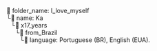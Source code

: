 :file_folder: folder_name: I_love_myself <br>
└:file_folder: name: Ka <br>
⠀└:file_folder: x17_years <br>
⠀⠀└:file_folder: from_Brazil <br> 
⠀⠀⠀└:file_folder: language: Portuguese (BR), English (EUA). <br>

